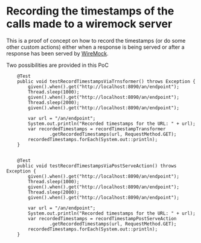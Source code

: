 Recording the timestamps of the calls made to a wiremock server
===============================================================


This is a proof of concept on how to record the timestamps
(or do some other custom actions) either when a response
is being served or after a response has been served by
[WireMock](http://wiremock.org/).


Two possibilities are provided in this PoC

```
	@Test
	public void testRecordTimestampsViaTrnsformer() throws Exception {
		given().when().get("http://localhost:8090/an/endpoint");
		Thread.sleep(1000);
		given().when().get("http://localhost:8090/an/endpoint");
		Thread.sleep(2000);
		given().when().get("http://localhost:8090/an/endpoint");

		var url = "/an/endpoint";
		System.out.println("Recorded timestamps for the URL: " + url);
		var recordedTimestamps = recordTimestampTransformer
				.getRecordedTimestamps(url, RequestMethod.GET);
		recordedTimestamps.forEach(System.out::println);
	}
	
```

```
	@Test
	public void testRecordTimestampsViaPostServeAction() throws Exception {
		given().when().get("http://localhost:8090/an/endpoint");
		Thread.sleep(1000);
		given().when().get("http://localhost:8090/an/endpoint");
		Thread.sleep(2000);
		given().when().get("http://localhost:8090/an/endpoint");

		var url = "/an/endpoint";
		System.out.println("Recorded timestamps for the URL: " + url);
		var recordedTimestamps = recordTimestampPostServeAction
				.getRecordedTimestamps(url, RequestMethod.GET);
		recordedTimestamps.forEach(System.out::println);
	}
```